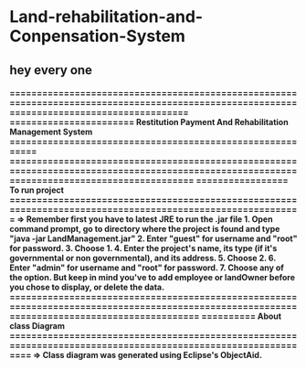 # Land-rehabilitation-and-Conpensation-System
<html>
<h2> hey every one </h2>
<h4>=========================================================================================================================================== ======================= Restitution Payment And Rehabilitation Management System ==========================================================
============================================================================================================================================ ================= To run project =========================================================================================================== => Remember first you have to latest JRE to run the .jar file 1. Open command prompt, go to directory where the project is found and type "java -jar LandManagement.jar" 2. Enter "guest" for username and "root" for password. 3. Choose 1. 4. Enter the project's name, its type (if it's governmental or non governmental), and its address. 5. Choose 2. 6. Enter "admin" for username and "root" for password. 7. Choose any of the option. But keep in mind you've to add employee or landOwner before you chose to display, or delete the data.
============================================================================================================================================= ========== About class Diagram ============================================================================================================== => Class diagram was generated using Eclipse's ObjectAid.
</h4>
